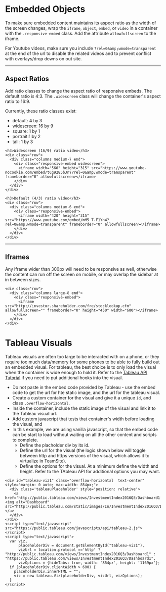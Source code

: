 ﻿
# Embedded Objects

To make sure embedded content maintains its aspect ratio as the width of the screen changes, wrap the `iframe`, `object`, `embed`, or `video` in a container with the `.responsive-embed` class.  Add the attribute `allowfullscreen` to the iframe.

For Youtube videos, make sure you include `?rel=0&amp;wmode=transparent` at the end of the url to disable the related videos and to prevent conflict with overlays/drop downs on out site.

---

## Aspect Ratios

Add ratio classes to change the aspect ratio of responsive embeds. The default ratio is 4:3. The `.widescreen` class will change the container's aspect ratio to 16:9.

Currently, these ratio classes exist:

- default: 4 by 3
- widescreen: 16 by 9
- square: 1 by 1
- portrait:1 by 2
- tall: 1 by 3


```html_example
<h3>Widescreen (16/9) ratio video</h3>
<div class="row">
  <div class="columns medium-7 end">
    <div class="responsive-embed widescreen">
      <iframe width="560" height="315" src="https://www.youtube-nocookie.com/embed/tCg9285bJnY?rel=0&amp;wmode=transparent" frameborder="0" allowfullscreen></iframe>
    </div>
  </div>
</div>

<h3>Default (4/3) ratio video</h3>
<div class="row">
  <div class="columns medium-6 end">
    <div class="responsive-embed">
      <iframe width="420" height="315" src="https://www.youtube.com/embed/mM5_T-F1Yn4?rel=0&amp;wmode=transparent" frameborder="0" allowfullscreen></iframe>
    </div>
  </div>
</div>
```


---

## Iframes

Any iframe wider than 300px will need to be responsive as well, otherwise the content can run off the screen on mobile, or may overlap the sidebar at in between sizes.  

```html_example
<div class="row">
  <div class="columns large-8 end">
    <div class="responsive-embed">
      <iframe src="http://investor.shareholder.com/fre/stocklookup.cfm" allowfullscreen="" frameborder="0" height="450" width="600"></iframe>
    </div> 
  </div>
</div>
```



# Tableau Visuals

Tableau visuals are often too large to be interacted with on a phone, or they require too much data/memory for some phones to be able to fully build out an embedded visual. 
For tableau, the best choice is to only load the visual when the container is wide enough to hold it. 
Refer to the <a href="http://onlinehelp.tableau.com/samples/en-us/js_api/tutorial.htm">Tableau API Tutorial</a> if you need to put additional hooks into the visual.

- Do not paste in the embed code provided by Tableau - use the embed code to get the url for hte static image, and the url for the tableau visual.
- Create a custom container for the visual and give it a unique `id`, and class `.overflow-horizontal`. 
- Inside the container, include the static image of the visual and link it to the Tableau visual url.
- Add custom javascript that tests that container's width before loading the visual, and 
- In this example, we are using vanilla javascript, so that the embed code can be start to load without waiting on all the other content and scripts to complete. 
  - Define the placholder div by its id.
  - Define the url for the visual (the logic shown below will toggle between http and https versions of the visual, which allows it to virtualize in TeamSite).
  - Define the options for the visual. At a minimum define the width and height. Refer to the TAbleau API for additional options you may want.

```html_example
<div id="tableau-viz1" class="overflow-horizontal  text-center" style="margin: 0 auto; max-width: 854px;">
  <div class='tableauPlaceholder' style='position: relative'>
    <a href='http://public.tableau.com/views/InvestmentIndex2016Q3/Dashboard1'><img alt="Dashboard" src="http://public.tableau.com/static/images/In/InvestmentIndex2016Q3/Dashboard1/1_rss.png"/></a>
  </div>
</div>
<script type="text/javascript" src="https://public.tableau.com/javascripts/api/tableau-2.js"></script>
<script type="text/javascript">
  var viz, 
      placeholderDiv = document.getElementById("tableau-viz1"),
      vizUrl = location.protocol =='http' ? "http://public.tableau.com/views/InvestmentIndex2016Q3/Dashboard1" : "https://public.tableau.com/views/InvestmentIndex2016Q3/Dashboard1",
      vizOptions = {hideTabs: true, width: '854px', height: '1169px'};
  if (placeholderDiv.clientWidth > 600) {
    placeholderDiv.innerHTML = "";
    viz = new tableau.Viz(placeholderDiv, vizUrl, vizOptions); 
  }
</script>
```